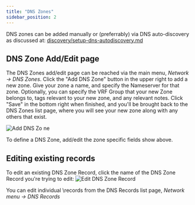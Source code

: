 ```yaml
---
title: "DNS Zones"
sidebar_position: 2
---
```


DNS zones can be added manually or (preferrably) via DNS auto-discovery as discussed at: [discovery/setup-dns-autodiscovery.md](auto-discovery/setup-dns-autodiscovery.md)

## DNS Zone Add/Edit page

The DNS Zones add/edit page can be reached via the main menu, _Network -> DNS Zones_. Click the "Add DNS Zone" button in the upper right to add a new zone. Give your zone a name, and specify the Nameserver for that zone. Optionally, you can specify the VRF Group that your new Zone belongs to, tags relevant to your new zone, and any relevant notes. Click "Save" in the bottom right when finished, and you'll be brought back to the DNS Zones list page, where you will see your new zone along with any others that exist.

![Add DNS Zo ne](/assets/images/add_DNS_zone.png)

To define a DNS Zone, add/edit the zone specific fields show above.

## Editing existing records

To edit an existing DNS Zone Record, click the name of the DNS Zone Record you're trying to edit: ![Edit DNS Zone Record](/assets/images/DNS_Zone_Records_List.png)

You can edit individual \\records from the DNS Records list page, _Network menu -> DNS Records_

